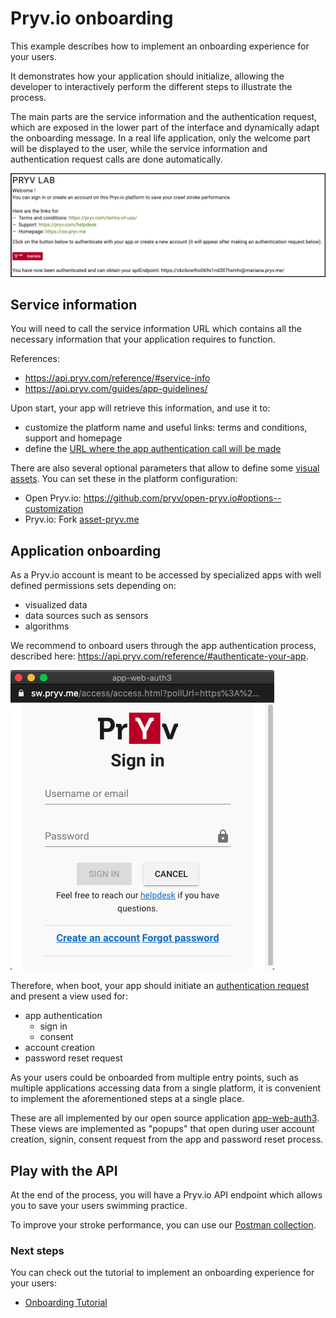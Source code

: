 # Pryv.io onboarding

This example describes how to implement an onboarding experience for your users.

It demonstrates how your application should initialize, allowing the developer to interactively perform the different steps to illustrate the process.

The main parts are the service information and the authentication request, which are exposed in the lower part of the interface and dynamically adapt the onboarding message. In a real life application, only the welcome part will be displayed to the user, while the service information and authentication request calls are done automatically.

![onboarding](images/onboarding.png)

## Service information

You will need to call the service information URL which contains all the necessary information that your application requires to function.

References:

- https://api.pryv.com/reference/#service-info
- https://api.pryv.com/guides/app-guidelines/

Upon start, your app will retrieve this information, and use it to:

- customize the platform name and useful links: terms and conditions, support and homepage
- define the [URL where the app authentication call will be made](https://api.pryv.com/reference/#auth-request)

There are also several optional parameters that allow to define some [visual assets](https://github.com/pryv/assets-open-pryv.io). You can set these in the platform configuration:

- Open Pryv.io: https://github.com/pryv/open-pryv.io#options--customization
- Pryv.io: Fork [asset-pryv.me](https://github.com/pryv/assets-pryv.me)

## Application onboarding

As a Pryv.io account is meant to be accessed by specialized apps with well defined permissions sets depending on:

- visualized data
- data sources such as sensors
- algorithms

We recommend to onboard users through the app authentication process, described here: https://api.pryv.com/reference/#authenticate-your-app.

![app-web-auth3](images/authenticate-your-app.png)

Therefore, when boot, your app should initiate an [authentication request](https://api.pryv.com/reference/#auth-request) and present a view used for:

- app authentication
  - sign in
  - consent
- account creation
- password reset request

As your users could be onboarded from multiple entry points, such as multiple applications accessing data from a single platform, it is convenient to implement the aforementioned steps at a single place.

These are all implemented by our open source application [app-web-auth3](https://github.com/pryv/app-web-auth3). 
These views are implemented as "popups" that open during user account creation, signin, consent request from the app and password reset process.

## Play with the API

At the end of the process, you will have a Pryv.io API endpoint which allows you to save your users swimming practice.

To improve your stroke performance, you can use our [Postman collection](https://api.pryv.com/open-api/).

### Next steps

You can check out the tutorial to implement an onboarding experience for your users:
- [Onboarding Tutorial](tutorial.md)
